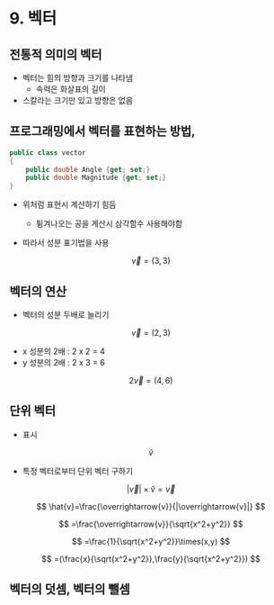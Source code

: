 # 9. 벡터



## 전통적 의미의 벡터

- 벡터는 힘의 방향과 크기를 나타냄
  - 속력은 화살표의 길이
- 스칼라는 크기만 있고 방향은 없음

## 프로그래밍에서 벡터를 표현하는 방법,

```c#
public class vector
{
    public double Angle {get; set;}
    public double Magnitude {get; set;}
}
```

- 위처럼 표현시 계산하기 힘듬
  - 튕겨나오는 공을 계산시 삼각함수 사용해야함

- 따라서 성분 표기법을 사용

$$
\overrightarrow{v} = (3, 3)
$$

## 벡터의 연산

- 벡터의 성분 두배로 늘리기

$$
\overrightarrow{v} = (2,3)
$$

- x 성분의 2배 : 2 x 2 = 4
- y 성분의 2배 : 2 x 3 = 6

$$
2\overrightarrow{v} = (4,6)
$$

## 단위 벡터

- 표시

$$
\hat{v}
$$

- 특정 벡터로부터 단위 벡터 구하기

$$
|\overrightarrow{v}| \times \hat{v} = \overrightarrow{v}
$$

$$
\hat{v}=\frac{\overrightarrow{v}}{|\overrightarrow{v}|}
$$

$$
=\frac{\overrightarrow{v}}{\sqrt{x^2+y^2}}
$$

$$
=\frac{1}{\sqrt{x^2+y^2}}\times(x,y)
$$

$$
=(\frac{x}{\sqrt{x^2+y^2}},\frac{y}{\sqrt{x^2+y^2}})
$$

## 벡터의 덧셈, 벡터의 뺄셈

